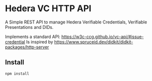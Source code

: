 # Hedera VC HTTP API

A Simple REST API to manage Hedera Verifiable Credentials, Verifiable Presentations and DIDs.

Implements a standard API: https://w3c-ccg.github.io/vc-api/#issue-credential
Is inspired by https://www.spruceid.dev/didkit/didkit-packages/http-server

## Install

```
npm install
```

